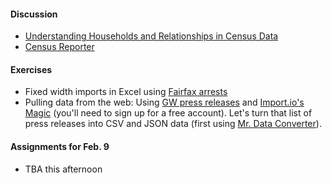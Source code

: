 #### Discussion

  * [Understanding Households and Relationships in Census Data](https://source.opennews.org/en-US/learning/understanding-households-and-relationships-census-/)
  * [Census Reporter](https://censusreporter.org/)

#### Exercises

  * Fixed width imports in Excel using [Fairfax arrests](http://www.fairfaxcounty.gov/police/crime/arrest.txt)
  * Pulling data from the web: Using [GW press releases](https://mediarelations.gwu.edu/news-release-archives) and [Import.io's Magic](https://magic.import.io/examples) (you'll need to sign up for a free account). Let's turn that list of press releases into CSV and JSON data (first using [Mr. Data Converter](https://shancarter.github.io/mr-data-converter/)).

#### Assignments for Feb. 9

  * TBA this afternoon
